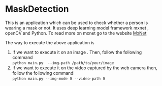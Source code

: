# MaskDetection
This is an application which can be used to check whether a person is wearing a mask or not. It uses deep learning model framework mxnet , openCV and Python. To read more on mxnet go to the website [MxNet](https://pypi.org/project/mxnet/)

The way to execute the above application is 
1. If we want to execute it on an image . Then, follow the following command <br>
   `python main.py  --img-path /path/to/your/image` <br>
2. If we want to execute it on the video captured by the web camera then, follow the following command <br>
   `python main.py --img-mode 0 --video-path 0` 
